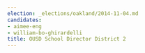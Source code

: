 ```yaml
---
election: _elections/oakland/2014-11-04.md
candidates:
- aimee-eng
- william-bo-ghirardelli
title: OUSD School Director District 2
---
```


